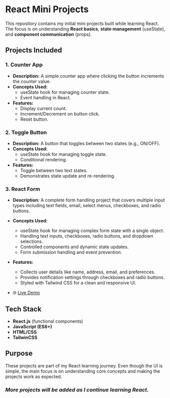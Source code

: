 # React Mini Projects

This repository contains my initial mini projects built while learning React. The focus is on understanding **React basics**, **state management** (useState), and **component communication** (props).

## Projects Included

### 1. Counter App
- **Description:** A simple counter app where clicking the button increments the counter value.
- **Concepts Used:**
  - useState hook for managing counter state.
  - Event handling in React.
- **Features:**
  - Display current count.
  - Increment/Decrement on button click.
  - Reset button.

### 2. Toggle Button
- **Description:** A button that toggles between two states (e.g., ON/OFF).
- **Concepts Used:**
  - useState hook for managing toggle state.
  - Conditional rendering.
- **Features:**
  - Toggle between two text states.
  - Demonstrates state update and re-rendering.

### 3. React Form
- **Description:** A complete form handling project that covers multiple input types including text fields, email, select menus, checkboxes, and radio buttons.
- **Concepts Used:**
  - useState hook for managing complex form state with a single object.
  - Handling text inputs, checkboxes, radio buttons, and dropdown selections.
  - Controlled components and dynamic state updates.
  - Form submission handling and event prevention.
- **Features:**
  - Collects user details like name, address, email, and preferences.
  - Provides notification settings through checkboxes and radio buttons.
  - Styled with Tailwind CSS for a clean and responsive UI.

- 🌐 [Live Demo]()

## Tech Stack
- **React.js** (functional components)
- **JavaScript (ES6+)**
- **HTML/CSS**
- **TailwinCSS**

## Purpose
These projects are part of my React learning journey. Even though the UI is simple, the main focus is on understanding core concepts and making the projects work as expected.

### ***More projects will be added as I continue learning React.***